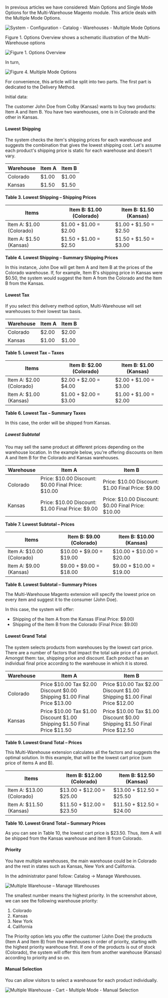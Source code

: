 In previous articles we have considered: Main Options and Single Mode Options for the Multi-Warehouse Magento module. This article deals with the Multiple Mode Options.

![System - Configuration - Catalog - Warehouses - Multiple Mode Options](System_Configuration_Catalog_Warehouses_MultipleModeOptions.png)


 

Figure 1. Options Overview shows a schematic illustration of the Multi-Warehouse options

![Figure 1. Options Overview](multiple-warehouse-figure-1-1.png)

 

In turn,

![Figure 4. Multiple Mode Options](Fig_3_1.png)

 

For convenience, this article will be split into two parts. The first part is dedicated to the Delivery Method.

Initial data:

The customer John Doe from Colby (Kansas) wants to buy two products: Item A and Item B. You have two warehouses, one is in Colorado and the other in Kansas.

#### Lowest Shipping

The system checks the item's shipping prices for each warehouse and suggests the combination that gives the lowest shipping cost. Let's assume each product's shipping price is static for each warehouse and doesn’t vary.

 
Warehouse |	Item A |	Item B
----- | ----- | -----
Colorado |	$1.00 |	$1.00
Kansas |	$1.50 |	$1.50

**Table 3. Lowest Shipping – Shipping Prices**

 
Items | Item B: $1.00 (Colorado)	| Item B: $1.50 (Kansas)
----- | ----- | -----
Item A: $1.00 (Colorado) |	$1.00 + $1.00 = $2.00 |	$1.00 + $1.50 = $2.50
Item A: $1.50 (Kansas) |	$1.50 + $1.00 = $2.50 |	$1.50 + $1.50 = $3.00

**Table 4. Lowest Shipping – Summary Shipping Prices**

 

In this instance, John Doe will get Item A and Item B at the prices of the Colorado warehouse. If, for example, Item B's shipping price in Kansas were $0.50, the system would suggest the Item A from the Colorado and the Item B from the Kansas.

#### Lowest Tax

If you select this delivery method option, Multi-Warehouse will set warehouses to their lowest tax basis.

 
Warehouse |	Item A |	Item B
----- | ----- | -----
Colorado |	$2.00 |	$2.00
Kansas |	$1.00 |	$1.00

**Table 5. Lowest Tax – Taxes**

 
Items | Item B: $2.00 (Colorado)	| Item B: $1.00 (Kansas)
----- | ----- | -----
Item A: $2.00 (Colorado) |	$2.00 + $2.00 = $4.00 |	$2.00 + $1.00 = $3.00
Item A: $1.00 (Kansas) |	$1.00 + $2.00 = $3.00 |	$1.00 + $1.00 = $2.00

**Table 6. Lowest Tax – Summary Taxes**


In this case, the order will be shipped from Kansas.

##### Lowest Subtotal

You may sell the same product at different prices depending on the warehouse location. In the example below, you're offering discounts on Item A and Item B for the Colorado and Kansas warehouses.

 
Warehouse | Item A | Item B
----- | ----- | -----
Colorado |Price:	$10.00 Discount:	$0.00 Final Price:	$10.00 | Price:	$10.00 Discount:	$1.00 Final Price:	$9.00
Kansas | Price:	$10.00 Discount:	$1.00 Final Price:	$9.00 | Price:	$10.00 Discount:	$0.00 Final Price:	$10.00

**Table 7. Lowest Subtotal – Prices**

 
Items | Item B: $9.00 (Colorado)	| Item B: $10.00 (Kansas)
----- | ----- | -----
Item A: $10.00 (Colorado) |	$10.00 + $9.00 = $19.00 |	$10.00 + $10.00 = $20.00
Item A: $9.00 (Kansas) |	$9.00 + $9.00 = $18.00 |	$9.00 + $10.00 = $19.00

**Table 8. Lowest Subtotal – Summary Prices**


The Multi-Warehouse Magento extension will specify the lowest price on every item and suggest it to the consumer (John Doe).

In this case, the system will offer:

 - Shipping of the Item A from the Kansas (Final Price: $9.00)
 - Shipping of the Item B from the Colorado (Final Price: $9.00)

#### Lowest Grand Total

The system selects products from warehouses by the lowest cart price. There are a number of factors that impact the total sale price of a product. Amongst them: tax, shipping price and discount. Each product has an individual final price according to the warehouse in which it is stored.

 
Warehouse	 | Item A	| Item B
----- | ------ | -----
Colorado | Price	$10.00 Tax	$2.00 Discount	$0.00 Shipping	$1.00 Final Price	$13.00 |  Price	$10.00 Tax	$2.00 Discount	$1.00 Shipping	$1.00 Final Price	$12.00
Kansas | Price	$10.00 Tax	$1.00 Discount	$1.00 Shipping	$1.50 Final Price	$11.50 | Price	$10.00 Tax	$1.00 Discount	$0.00 Shipping	$1.50 Final Price	$12.50

**Table 9. Lowest Grand Total – Prices**

 

This Multi-Warehouse extension calculates all the factors and suggests the optimal solution. In this example, that will be the lowest cart price (sum price of items A and B).

 
Items | Item B: $12.00 (Colorado) |	Item B: $12.50 (Kansas)
----- | ----- | -----
Item A: $13.00 (Colorado) |	$13.00 + $12.00 = $25.00 |	$13.00 + $12.50 = $25.50
Item A: $11.50 (Kansas) |	$11.50 + $12.00 = $23.50 |	$11.50 + $12.50 = $24.00

**Table 10. Lowest Grand Total – Summary Prices**

 
As you can see in Table 10, the lowest cart price is $23.50. Thus, item A will be shipped from the Kansas warehouse and item B from Colorado.

#### Priority

You have multiple warehouses, the main warehouse could be in Colorado and the rest in states such as Kansas, New York and  California.

In the administrator panel follow: Catalog -> Manage Warehouses.

![Multiple Warehouse – Manage Warehouses](multiple-warehouse-warehouse-manage-700x217.png)


The smallest number means the highest priority. In the screenshot above, we can see the following warehouse priority:

1. Colorado
1. Kansas
1. New York
1. California

The Priority option lets you offer the customer (John Doe) the products (Item A and Item B) from the warehouses in order of priority, starting with the highest priority warehouse first. If one of the products is out of stock (Colorado), the system will offer this item from another warehouse (Kansas) according to priority and so on.

#### Manual Selection

You can allow visitors to select a warehouse for each product individually.

![Multiple Warehouse - Cart - Multiple Mode - Manual Selection](multiple-warehouse-cart-multiple-mode-manual-selection-700x398.png)

